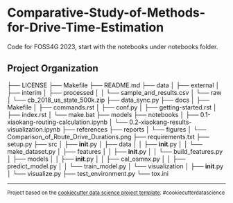 Comparative-Study-of-Methods-for-Drive-Time-Estimation
==============================

Code for FOSS4G 2023, start with the notebooks under notebooks folder.

Project Organization
------------

├── LICENSE
├── Makefile
├── README.md
├── data
│   ├── external
│   ├── interim
│   ├── processed
│   │   └── sample_and_results.csv
│   └── raw
│       └── cb_2018_us_state_500k.zip
├── data_sync.py
├── docs
│   ├── Makefile
│   ├── commands.rst
│   ├── conf.py
│   ├── getting-started.rst
│   ├── index.rst
│   └── make.bat
├── models
├── notebooks
│   ├── 0.1-xiaokang-routing-calculation.ipynb
│   └── 0.2-xiaokang-results-visualization.ipynb
├── references
├── reports
│   └── figures
│       └── Comparison_of_Route_Drive_Durations.png
├── requirements.txt
├── setup.py
├── src
│   ├── __init__.py
│   ├── data
│   │   ├── __init__.py
│   │   └── make_dataset.py
│   ├── features
│   │   ├── __init__.py
│   │   └── build_features.py
│   ├── models
│   │   ├── __init__.py
│   │   ├── cal_osmnx.py
│   │   ├── predict_model.py
│   │   └── train_model.py
│   └── visualization
│       ├── __init__.py
│       └── visualize.py
├── test_environment.py
└── tox.ini

--------



<p><small>Project based on the <a target="_blank" href="https://drivendata.github.io/cookiecutter-data-science/">cookiecutter data science project template</a>. #cookiecutterdatascience</small></p>
